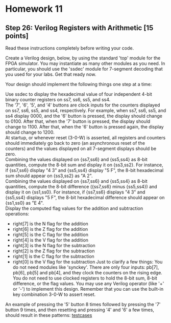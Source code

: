 # Homework 11
## Step 26: Verilog Registers with Arithmetic [15 points]

Read these instructions completely before writing your code. <br />

Create a Verilog design, below, by using the standard 'top' module for the FPGA simulator. You may instantiate as many other modules as you need. In particular, you should use the 'ssdec' module for 7-segment decoding that you used for your labs. Get that ready now.

Your design should implement the following things one step at a time:

Use ssdec to display the hexadecimal value of four independent 4-bit binary counter registers on ss7, ss6, ss5, and ss4. <br />
The '7', '6', '5', and '4' buttons are clock inputs for the counters displayed on ss7, ss6, ss5, and ss4, respectively. For example, when ss7, ss6, ss5, and ss4 display 0000, and the '6' button is pressed, the display should change to 0100. After that, when the '7' button is pressed, the display should change to 1100. After that, when the '6' button is pressed again, the display should change to 1200. <br />
At startup, or whenever reset (3-0-W) is asserted, all registers and counters should immediately go back to zero (an asynchronous reset of the counters) and the values displayed on all 7-segment displays should be zero. <br />
Combining the values displayed on {ss7,ss6} and {ss5,ss4} as 8-bit quantities, compute the 8-bit sum and display it on {ss3,ss2}. For instance, if {ss7,ss6} display "4 3" and {ss5,ss4} display "5 F", the 8-bit hexadecimal sum should appear on {ss3,ss2} as "A 2". <br />
Combining the values displayed on {ss7,ss6} and {ss5,ss4} as 8-bit quantities, compute the 8-bit difference ({ss7,ss6} minus {ss5,ss4}) and display it on {ss1,ss0}. For instance, if {ss7,ss6} displays "4 3" and {ss5,ss4} displays "5 F", the 8-bit hexadecimal difference should appear on {ss1,ss0} as "E 4". <br />
Display the computed flag values for the addition and subtraction operations: <br />
- right[7] is the N flag for the addition
- right[6] is the Z flag for the addition
- right[5] is the C flag for the addition
- right[4] is the V flag for the addition
- right[3] is the N flag for the subtraction
- right[2] is the Z flag for the subtraction
- right[1] is the C flag for the subtraction
- right[0] is the V flag for the subtraction
Just to clarify a few things: You do not need modules like 'synckey'. There are only four inputs: pb[7], pb[6], pb[5] and pb[4], and they clock the counters on the rising edge. You do not need to use clocked registers to hold the 8-bit sum, 8-bit difference, or the flag values. You may use any Verilog operator (like '+' or '-') to implement this design. Remember that you can use the built-in key combination 3-0-W to assert reset. <br />

An example of pressing the '5' button 8 times followed by pressing the '7' button 9 times, and then resetting and pressing '4' and '6' a few times, should result in these patterns:
[testcases](hw11_step26.png)
